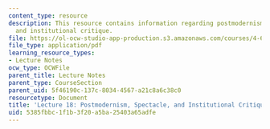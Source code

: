 ```yaml
---
content_type: resource
description: This resource contains information regarding postmodernism, spectacle,
  and institutional critique.
file: https://ol-ocw-studio-app-production.s3.amazonaws.com/courses/4-602-modern-art-and-mass-culture-spring-2012/5385fbbc1f1b3f20a5ba25403a65adfe_MIT4_602S12_lec18.pdf
file_type: application/pdf
learning_resource_types:
- Lecture Notes
ocw_type: OCWFile
parent_title: Lecture Notes
parent_type: CourseSection
parent_uid: 5f46190c-137c-8034-4567-a21c8a6c38c0
resourcetype: Document
title: 'Lecture 18: Postmodernism, Spectacle, and Institutional Critique'
uid: 5385fbbc-1f1b-3f20-a5ba-25403a65adfe
---
```

